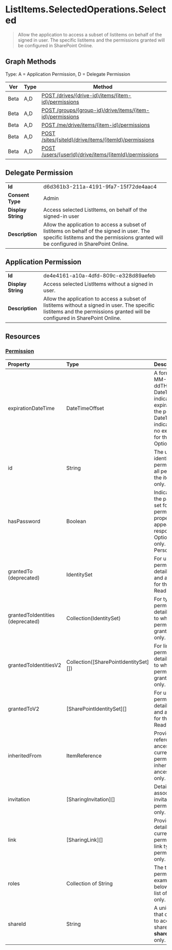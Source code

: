 # ListItems.SelectedOperations.Selected

> Allow the application to access a subset of listitems on behalf of the signed in user.  The specific listitems and the permissions granted will be configured in SharePoint Online.
## Graph Methods

Type: A = Application Permission, D = Delegate Permission

|Ver|Type|Method|
|-------|----|------|
|Beta|A,D|[POST /drives/{drive-id}/items/{item-id}/permissions](https://docs.microsoft.com/graph/api/driveitem-post-permissions?view=graph-rest-beta&tabs=http)|
|Beta|A,D|[POST /groups/{group-id}/drive/items/{item-id}/permissions](https://docs.microsoft.com/graph/api/driveitem-post-permissions?view=graph-rest-beta&tabs=http)|
|Beta|A,D|[POST /me/drive/items/{item-id}/permissions](https://docs.microsoft.com/graph/api/driveitem-post-permissions?view=graph-rest-beta&tabs=http)|
|Beta|A,D|[POST /sites/{siteId}/drive/items/{itemId}/permissions](https://docs.microsoft.com/graph/api/driveitem-post-permissions?view=graph-rest-beta&tabs=http)|
|Beta|A,D|[POST /users/{userId}/drive/items/{itemId}/permissions](https://docs.microsoft.com/graph/api/driveitem-post-permissions?view=graph-rest-beta&tabs=http)|
## Delegate Permission
|||
|-|-|
|**Id**|d6d361b3-211a-4191-9fa7-15f72de4aac4|
|**Consent Type**|Admin|
|**Display String**|Access selected ListItems, on behalf of the signed-in user|
|**Description**|Allow the application to access a subset of listitems on behalf of the signed in user.  The specific listitems and the permissions granted will be configured in SharePoint Online.|
## Application Permission
|||
|-|-|
|**Id**|de4e4161-a10a-4dfd-809c-e328d89aefeb|
|**Display String**|Access selected ListItems without a signed in user.|
|**Description**|Allow the application to access a subset of listitems without a signed in user.  The specific listitems and the permissions granted will be configured in SharePoint Online.|
## Resources
### [Permission ](https://docs.microsoft.com/graph/api/resources/permission?view=graph-rest-1.0&tabs=http)
| Property                         | Type                                      | Description |
|:---------------------------------|:------------------------------------------|:-----------------
| expirationDateTime               | DateTimeOffset                            | A format of yyyy-MM-ddTHH:mm:ssZ of DateTimeOffset indicates the expiration time of the permission. DateTime.MinValue indicates there's no expiration set for this permission. Optional. |
| id                               | String                                    | The unique identifier of the permission among all permissions on the item. Read-only. |
| hasPassword                      | Boolean                                   | Indicates whether the password is set for this permission. This property only appears in the response. Optional. Read-only. For OneDrive Personal only.. |
| grantedTo (deprecated)           | IdentitySet             | For user type permissions, the details of the users and applications for this permission. Read-only. |
| grantedToIdentities (deprecated) | Collection(IdentitySet) | For type permissions, the details of the users to whom permission was granted. Read-only. |
| grantedToIdentitiesV2            | Collection([SharePointIdentitySet][]) | For link type permissions, the details of the users to whom permission was granted. Read-only. |
| grantedToV2                      | [SharePointIdentitySet][]                 | For user type permissions, the details of the users and applications for this permission. Read-only. |
| inheritedFrom                    | ItemReference         | Provides a reference to the ancestor of the current permission, if it's inherited from an ancestor. Read-only. |
| invitation                       | [SharingInvitation][]                     | Details of any associated sharing invitation for this permission. Read-only. |
| link                             | [SharingLink][]                           | Provides the link details of the current permission, if it's a link type permission. Read-only. |
| roles                            | Collection of String                      | The type of permission, for example, `read`. See below for the full list of roles. Read-only. |
| shareId                          | String                                    | A unique token that can be used to access this shared item via the **shares** API. Read-only. |
